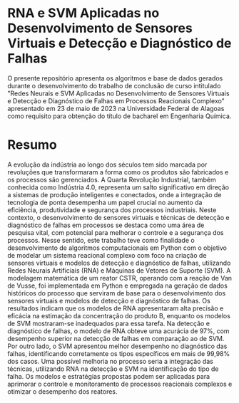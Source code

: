 # RNA e SVM Aplicadas no Desenvolvimento de Sensores Virtuais e Detecção e Diagnóstico de Falhas

O presente repositório apresenta os algoritmos e base de dados gerados durante o desenvolvimento do trabalho de conclusão de curso intitulado "Redes Neurais e SVM Aplicadas no Desenvolvimento de Sensores Virtuais e Detecção e Diagnóstico de Falhas em Processos Reacionais Complexo" apresentado em 23 de maio de 2023 na Universidade Federal de Alagoas como requisito para obtenção do título de bacharel em Engenharia Química.

# Resumo

A evolução da indústria ao longo dos séculos tem sido marcada por revoluções que
transformaram a forma como os produtos são fabricados e os processos são gerenciados. A
Quarta Revolução Industrial, também conhecida como Indústria 4.0, representa um salto
significativo em direção a sistemas de produção inteligentes e conectados, onde a integração de
tecnologia de ponta desempenha um papel crucial no aumento da eficiência, produtividade e
segurança dos processos industriais. Neste contexto, o desenvolvimento de sensores virtuais e
técnicas de detecção e diagnóstico de falhas em processos se destaca como uma área de pesquisa
vital, com potencial para melhorar o controle e a segurança dos processos. Nesse sentido, este
trabalho teve como finalidade o desenvolvimento de algoritmos computacionais em Python
com o objetivo de modelar um sistema reacional complexo com foco na criação de sensores
virtuais e modelos de detecção e diagnóstico de falhas, utilizando Redes Neurais Artificiais
(RNA) e Máquinas de Vetores de Suporte (SVM). A modelagem matemática de um reator
CSTR, operando com a reação de Van de Vusse, foi implementada em Python e empregada na
geração de dados históricos do processo que serviram de base para o desenvolvimento dos
sensores virtuais e modelos de detecção e diagnóstico de falhas. Os resultados indicam que os
modelos de RNA apresentaram alta precisão e eficácia na estimação da concentração do
produto B, enquanto os modelos de SVM mostraram-se inadequados para essa tarefa. Na
detecção e diagnóstico de falhas, o modelo de RNA obteve uma acurácia de 97%, com
desempenho superior na detecção de falhas em comparação ao de SVM. Por outro lado, o SVM
apresentou melhor desempenho no diagnóstico das falhas, identificando corretamente os tipos
específicos em mais de 99,98% dos casos. Uma possível melhoria no processo seria a integração
das técnicas, utilizando RNA na detecção e SVM na identificação do tipo de falha. Os modelos
e estratégias propostas podem ser aplicadas para aprimorar o controle e monitoramento de
processos reacionais complexos e otimizar o desempenho dos reatores.
